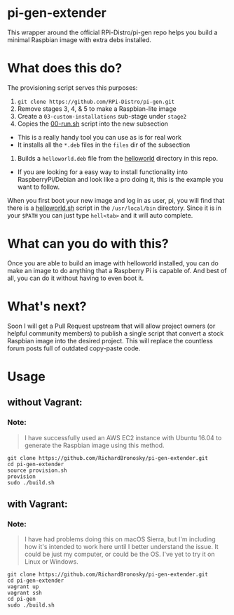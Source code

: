 # pi-gen-extender
This wrapper around the official RPi-Distro/pi-gen repo helps you build a minimal Raspbian image with extra debs installed.

# What does this do?

The provisioning script serves this purposes:

1. `git clone https://github.com/RPi-Distro/pi-gen.git` 
1. Remove stages 3, 4, & 5 to make a Raspbian-lite image
1. Create a `03-custom-installations` sub-stage under `stage2`
1. Copies the [00-run.sh][1] script into the new subsection
 - This is a really handy tool you can use as is for real work
 - It installs all the `*.deb` files in the `files` dir of the subsection
1. Builds a `helloworld.deb` file from the [helloworld][2] directory in this repo.
 - If you are looking for a easy way to install functionality into RaspberryPi/Debian and look like a pro doing it, this is the example you want to follow.

When you first boot your new image and log in as user, pi, you will find that there is a [helloworld.sh][3] script in the `/usr/local/bin` directory. Since it is in your `$PATH` you can just type `hell<tab>` and it will auto complete.

# What can you do with this?

Once you are able to build an image with helloworld installed, you can do make an image to do anything that a Raspberry Pi is capable of. And best of all, you can do it without having to even boot it.

# What's next?

Soon I will get a Pull Request upstream that will allow project owners (or helpful community members) to publish a single script that convert a stock Raspbian image into the desired project. This will replace the countless forum posts full of outdated copy-paste code.

# Usage

## without Vagrant:

### Note:
> I have successfully used an AWS EC2 instance with Ubuntu 16.04 to generate the Raspbian image using this method.

<!-- -->

    git clone https://github.com/RichardBronosky/pi-gen-extender.git
    cd pi-gen-extender
    source provision.sh
    provision
    sudo ./build.sh


## with Vagrant:

### Note:
> I have had problems doing this on macOS Sierra, but I'm including how it's intended to work here until I better understand the issue. It could be just my computer, or could be the OS. I've yet to try it on Linux or Windows.

<!-- -->

    git clone https://github.com/RichardBronosky/pi-gen-extender.git
    cd pi-gen-extender
    vagrant up
    vagrant ssh
    cd pi-gen
    sudo ./build.sh

[1]: https://github.com/RichardBronosky/pi-gen-extender/blob/master/00-run.sh
[2]: https://github.com/RichardBronosky/pi-gen-extender/tree/master/helloworld
[3]: https://github.com/RichardBronosky/pi-gen-extender/blob/master/helloworld/usr/local/bin/helloworld.sh